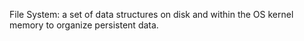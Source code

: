 File System: a set of data structures on disk and within the OS kernel memory to organize persistent data.